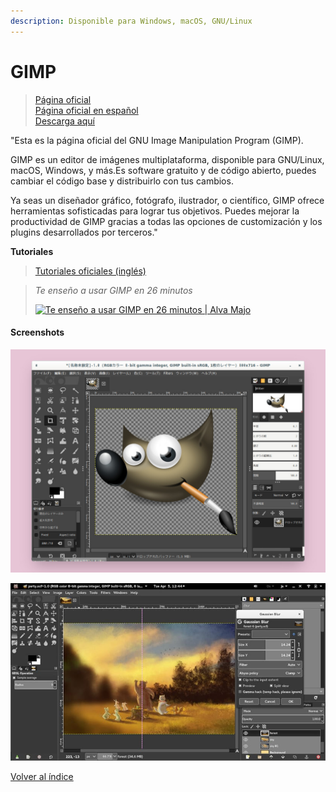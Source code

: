 ```yaml
---
description: Disponible para Windows, macOS, GNU/Linux
---
```


# GIMP

> [Página oficial](https://www.gimp.org/)\
> [Página oficial en español](http://www.gimp.org.es/)\
> [Descarga aquí](https://www.gimp.org/downloads/)

"Esta es la página oficial del GNU Image Manipulation Program (GIMP).

GIMP es un editor de imágenes multiplataforma, disponible para GNU/Linux, macOS, Windows, y más.Es software gratuito y de código abierto, puedes cambiar el código base y distribuirlo con tus cambios.

Ya seas un diseñador gráfico, fotógrafo, ilustrador, o científico, GIMP ofrece herramientas sofisticadas para lograr tus objetivos. Puedes mejorar la productividad de GIMP gracias a todas las opciones de customización y los plugins desarrollados por terceros."

**Tutoriales**

> [Tutoriales oficiales (inglés)](https://www.gimp.org/tutorials/)

> _Te enseño a usar GIMP en 26 minutos_
>
> &#x20;[![Te enseño a usar GIMP en 26 minutos | Alva Majo](https://img.youtube.com/vi/X61yReOfU0k/0.jpg)](https://www.youtube.com/watch?v=X61yReOfU0k)

#### Screenshots

![](<../.gitbook/assets/image (36).png>)

![](<../.gitbook/assets/image (20).png>)





[Volver al índice](../introduccion/contenidos.md)

